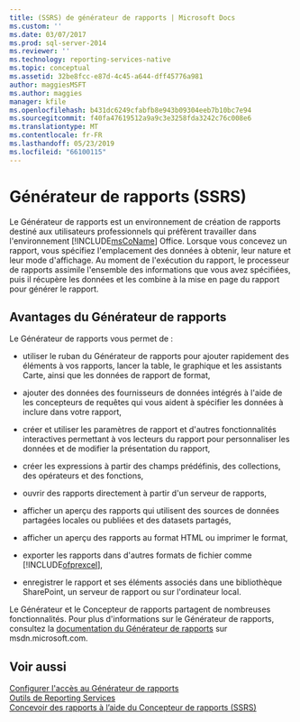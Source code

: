 ```yaml
---
title: (SSRS) de générateur de rapports | Microsoft Docs
ms.custom: ''
ms.date: 03/07/2017
ms.prod: sql-server-2014
ms.reviewer: ''
ms.technology: reporting-services-native
ms.topic: conceptual
ms.assetid: 32be8fcc-e87d-4c45-a644-dff45776a981
author: maggiesMSFT
ms.author: maggies
manager: kfile
ms.openlocfilehash: b431dc6249cfabfb8e943b09304eeb7b10bc7e94
ms.sourcegitcommit: f40fa47619512a9a9c3e3258fda3242c76c008e6
ms.translationtype: MT
ms.contentlocale: fr-FR
ms.lasthandoff: 05/23/2019
ms.locfileid: "66100115"
---
```

# <a name="report-builder-ssrs"></a>Générateur de rapports (SSRS)
  Le Générateur de rapports est un environnement de création de rapports destiné aux utilisateurs professionnels qui préfèrent travailler dans l'environnement [!INCLUDE[msCoName](../../includes/msconame-md.md)] Office. Lorsque vous concevez un rapport, vous spécifiez l'emplacement des données à obtenir, leur nature et leur mode d'affichage. Au moment de l'exécution du rapport, le processeur de rapports assimile l'ensemble des informations que vous avez spécifiées, puis il récupère les données et les combine à la mise en page du rapport pour générer le rapport.  
  
## <a name="benefits-of-report-builder"></a>Avantages du Générateur de rapports  
 Le Générateur de rapports vous permet de :  
  
-   utiliser le ruban du Générateur de rapports pour ajouter rapidement des éléments à vos rapports, lancer la table, le graphique et les assistants Carte, ainsi que les données de rapport de format,  
  
-   ajouter des données des fournisseurs de données intégrés à l'aide de les concepteurs de requêtes qui vous aident à spécifier les données à inclure dans votre rapport,  
  
-   créer et utiliser les paramètres de rapport et d'autres fonctionnalités interactives permettant à vos lecteurs du rapport pour personnaliser les données et de modifier la présentation du rapport,  
  
-   créer les expressions à partir des champs prédéfinis, des collections, des opérateurs et des fonctions,  
  
-   ouvrir des rapports directement à partir d'un serveur de rapports,  
  
-   afficher un aperçu des rapports qui utilisent des sources de données partagées locales ou publiées et des datasets partagés,  
  
-   afficher un aperçu des rapports au format HTML ou imprimer le format,  
  
-   exporter les rapports dans d'autres formats de fichier comme [!INCLUDE[ofprexcel](../../includes/ofprexcel-md.md)],  
  
-   enregistrer le rapport et ses éléments associés dans une bibliothèque SharePoint, un serveur de rapport ou sur l'ordinateur local.  
  
 Le Générateur et le Concepteur de rapports partagent de nombreuses fonctionnalités. Pour plus d'informations sur le Générateur de rapports, consultez la [documentation du Générateur de rapports](https://go.microsoft.com/fwlink/?LinkId=154494) sur msdn.microsoft.com.  
  
## <a name="see-also"></a>Voir aussi  
 [Configurer l'accès au Générateur de rapports](../report-server/configure-report-builder-access.md)   
 [Outils de Reporting Services](reporting-services-tools.md)   
 [Concevoir des rapports à l’aide du Concepteur de rapports &#40;SSRS&#41;](design-reporting-services-paginated-reports-with-report-designer-ssrs.md)  
  
  
